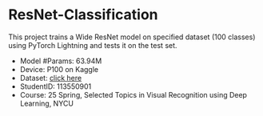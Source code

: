 # ResNet-Classification
This project trains a Wide ResNet model on specified dataset (100 classes) using PyTorch Lightning and tests it on the test set.

- Model \#Params: 63.94M
- Device: P100 on Kaggle
- Dataset: [click here](https://drive.google.com/file/d/1fx4Z6xl5b6r4UFkBrn5l0oPEIagZxQ5u/view?usp=drive_link)
- StudentID: 113550901
- Course: 25 Spring, Selected Topics in Visual Recognition using Deep Learning, NYCU
